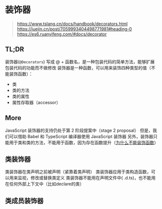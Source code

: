 # 装饰器
> https://www.tslang.cn/docs/handbook/decorators.html
> https://juejin.cn/post/7059993404498771981#heading-0
> https://es6.ruanyifeng.com/#docs/decorator

## TL;DR
装饰器(`@Decorators`) 写成 @ + 函数名，是一种包装代码的简单方法，能够扩展包装代码的功能而不做修改
装饰器是一种函数，可以用来装饰四种类型的值（不能装饰函数）：
- 类
- 类的方法
- 类的属性
- 属性存取器（accessor）

## More
JavaScript 装饰器的支持仍处于第 2 阶段提案中（stage 2 proposal）
但是，我们可以借助 Babel 和 TypeScript 编译器使用 JavaScript 装饰器
另外，装饰器只能用于类和类的方法，不能用于函数，因为存在函数提升（[为什么不能装饰函数](https://es6.ruanyifeng.com/#docs/decorator#%E4%B8%BA%E4%BB%80%E4%B9%88%E8%A3%85%E9%A5%B0%E5%99%A8%E4%B8%8D%E8%83%BD%E7%94%A8%E4%BA%8E%E5%87%BD%E6%95%B0%EF%BC%9F)）


## 类装饰器
类装饰器在类声明之前被声明（紧靠着类声明）
类装饰器应用于类构造函数，可以用来监视，修改或替换类定义
类装饰器不能用在声明文件中( .d.ts)，也不能用在任何外部上下文中（比如declare的类）

## 类成员装饰器